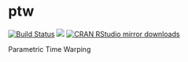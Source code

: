 # ptw 

[![Build Status](https://travis-ci.org/rwehrens/ptw.svg?branch=master)](https://travis-ci.org/rwehrens/ptw)
[![](http://www.r-pkg.org/badges/version/ptw)](http://www.r-pkg.org/pkg/ptw)
[![CRAN RStudio mirror downloads](http://cranlogs.r-pkg.org/badges/ptw)](http://www.r-pkg.org/pkg/ptw)

Parametric Time Warping
